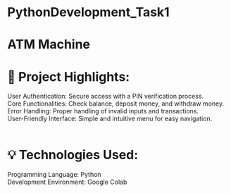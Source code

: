 # PythonDevelopment_Task1
# ATM Machine 

# 🔑 Project Highlights:

User Authentication: Secure access with a PIN verification process.<br>
Core Functionalities: Check balance, deposit money, and withdraw money.<br>
Error Handling: Proper handling of invalid inputs and transactions.<br>
User-Friendly Interface: Simple and intuitive menu for easy navigation.<br> <br>

# 💡 Technologies Used:

Programming Language: Python<br>
Development Environment: Google Colab
